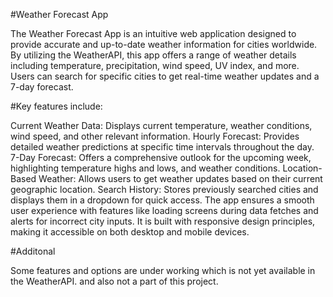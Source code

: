 #Weather Forecast App

The Weather Forecast App is an intuitive web application designed to provide accurate and up-to-date weather information for cities worldwide. By utilizing the WeatherAPI, this app offers a range of weather details including temperature, precipitation, wind speed, UV index, and more. Users can search for specific cities to get real-time weather updates and a 7-day forecast.

#Key features include:

Current Weather Data: Displays current temperature, weather conditions, wind speed, and other relevant information.
Hourly Forecast: Provides detailed weather predictions at specific time intervals throughout the day.
7-Day Forecast: Offers a comprehensive outlook for the upcoming week, highlighting temperature highs and lows, and weather conditions.
Location-Based Weather: Allows users to get weather updates based on their current geographic location.
Search History: Stores previously searched cities and displays them in a dropdown for quick access.
The app ensures a smooth user experience with features like loading screens during data fetches and alerts for incorrect city inputs. It is built with responsive design principles, making it accessible on both desktop and mobile devices.

#Additonal

Some features and options are under working which is not yet available in the WeatherAPI.
and also not a part of this project.